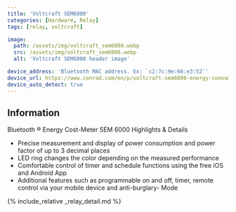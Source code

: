 ```yaml
---
title: 'Voltcraft SEM6000'
categories: [Hardware, Relay]
tags: [relay, voltcraft]

image:
  path: /assets/img/voltcraft_sem6000.webp
  src: /assets/img/voltcraft_sem6000.webp
  alt: 'Voltcraft SEM6000 header image'

device_address: 'Bluetooth MAC address. Ex: `c2:7c:9e:66:e3:52`'
device_url: https://www.conrad.com/en/p/voltcraft-sem6000-energy-consumption-meter-bluetooth-interface-data-export-mode-data-logger-trms-selectable-energy-t-1558906.html
device_auto_detect: true
---
```


## Information

Bluetooth ® Energy Cost-Meter SEM 6000
Highlights & Details

- Precise measurement and display of power consumption and power factor of up to 3 decimal places
- LED ring changes the color depending on the measured performance
- Comfortable control of timer and schedule functions using the free iOS and Android App
- Additional features such as programmable on and off, timer, remote control via your mobile device and anti-burglary- Mode

{% include_relative _relay_detail.md %}
